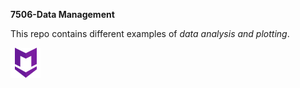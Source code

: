 **7506-Data Management**  

This repo contains different examples of _data analysis and plotting_.  


<!---
![alt text](https://github.com/adam-p/markdown-here/raw/master/src/common/images/icon48.png "Logo Title Text 1")
-->

![alt text](https://github.com/adam-p/markdown-here/raw/master/src/common/images/icon48.png "Logo Title Text 1")
